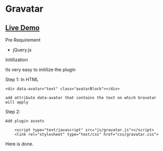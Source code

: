 # Gravatar

## [Live Demo](http://www.flippace.com/)

Pre Requirement 

- jQuery.js

Initilization

Its very easy to initilize the plugin 

Step 1: 
	In HTML 
	
	<div data-avatar="text" class="avatarBlock"></div>
	
	add attribute data-avatar that contains the text on which Gravatar will apply
	

Step 2:
	
	Add plugin assets
	
		<script type="text/javascript" src="js/gravatar.js"></script>
		<link rel="stylesheet" type="text/css" href="css/gravatar.css">
		
Here is done. 		
	
	

